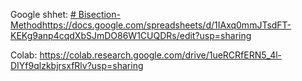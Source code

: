 Google shhet:
[# Bisection-Method](https://docs.google.com/spreadsheets/d/1IAxq0mmJTsdFT-KEKg9anp4cqdXbSJmDO86W1CUQDRs/edit?usp=sharing)https://docs.google.com/spreadsheets/d/1IAxq0mmJTsdFT-KEKg9anp4cqdXbSJmDO86W1CUQDRs/edit?usp=sharing

Colab:
https://colab.research.google.com/drive/1ueRCRfERN5_4l-DIYf9qlzkbjrsxfRlv?usp=sharing
